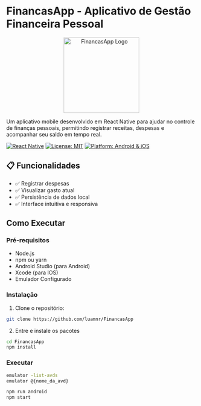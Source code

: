 # FinancasApp - Aplicativo de Gestão Financeira Pessoal

<p align="center">
  <img src="assets/images/app-icon.png" alt="FinancasApp Logo" width="200" height="200">
</p>

Um aplicativo mobile desenvolvido em React Native para ajudar no controle de finanças pessoais, permitindo registrar receitas, despesas e acompanhar seu saldo em tempo real.

[![React Native](https://img.shields.io/badge/React%20Native-0.81.1-blue.svg)](https://reactnative.dev/)
[![License: MIT](https://img.shields.io/badge/License-MIT-yellow.svg)](https://opensource.org/licenses/MIT)
[![Platform: Android & iOS](https://img.shields.io/badge/Platform-Android%20%7C%20iOS-lightgrey.svg)](https://reactnative.dev/)

## 📋 Funcionalidades

- ✅ Registrar despesas
- ✅ Visualizar gasto atual
- ✅ Persistência de dados local
- ✅ Interface intuitiva e responsiva

## Como Executar

### Pré-requisitos

- Node.js
- npm ou yarn
- Android Studio (para Android)
- Xcode (para IOS)
- Emulador Configurado

### Instalação


1. Clone o repositório:
```bash
git clone https://github.com/luamnr/FinancasApp
```


2. Entre e instale os pacotes
```bash
cd FinancasApp
npm install
```

### Executar

```bash
emulator -list-avds
emulator @{nome_da_avd}
```

```bash
npm run android
npm start
```